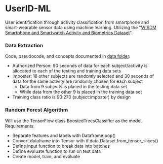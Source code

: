 # UserID-ML
User identification through activity classification from smartphone and smart-wearable sensor data using machine learning. Utilizing the "[WISDM Smartphone and Smartwatch Activity and Biometrics Dataset](https://archive.ics.uci.edu/ml/datasets/WISDM+Smartphone+and+Smartwatch+Activity+and+Biometrics+Dataset+)".

### Data Extraction
Code, pseudocode, and concepts documented in [data folder](data).  
- Authorized Person: 90 seconds of data for each subject/activity is allocated to each of the testing and training data sets
- Imposter: 18 other subjects are randomly selected and 30 seconds of data for the same activity are randomly chosen for each subject
  - Data from 9 subjects is placed in the testing data set
  - While data from the other 9 is placed in the training data set
- Training class ratio is 90:270 (subject:imposter) by design

### Random Forest Algorithm
Will use the TensorFlow class BoostedTreesClassifier as the model. Requirements:
- Separate features and labels with Dataframe.pop()
- Convert dataframe into Tensor with tf.data.Dataset.from_tensor_slices()
- Define input function to break data into batches
- Define evaluate function to run on test data
- Create model, train, and evaluate

